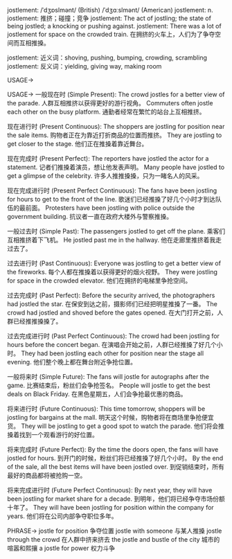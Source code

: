 jostlement: /ˈdʒɒslmənt/ (British) /ˈdʒɑːslmənt/ (American)
jostlement: n.
jostlement: 推挤；碰撞；竞争
jostlement: The act of jostling; the state of being jostled; a knocking or pushing against.
jostlement: There was a lot of jostlement for space on the crowded train. 在拥挤的火车上，人们为了争夺空间而互相推搡。

jostlement: 近义词：shoving, pushing, bumping, crowding, scrambling
jostlement: 反义词：yielding, giving way, making room


USAGE->

USAGE->
一般现在时 (Simple Present):
The crowd jostles for a better view of the parade.  人群互相推挤以获得更好的游行视角。
Commuters often jostle each other on the busy platform.  通勤者经常在繁忙的站台上互相推挤。


现在进行时 (Present Continuous):
The shoppers are jostling for position near the sale items.  购物者正在为靠近打折商品的位置而推挤。
They are jostling to get closer to the stage.  他们正在推搡着靠近舞台。


现在完成时 (Present Perfect):
The reporters have jostled the actor for a statement.  记者们推搡着演员，想让他发表声明。
Many people have jostled to get a glimpse of the celebrity.  许多人推推搡搡，只为一睹名人的风采。


现在完成进行时 (Present Perfect Continuous):
The fans have been jostling for hours to get to the front of the line.  歌迷们已经推搡了好几个小时才到达队伍的最前面。
Protesters have been jostling with police outside the government building.  抗议者一直在政府大楼外与警察推搡。


一般过去时 (Simple Past):
The passengers jostled to get off the plane.  乘客们互相推挤着下飞机。
He jostled past me in the hallway.  他在走廊里推挤着我走过去了。


过去进行时 (Past Continuous):
Everyone was jostling to get a better view of the fireworks.  每个人都在推搡着以获得更好的烟火视野。
They were jostling for space in the crowded elevator.  他们在拥挤的电梯里争抢空间。


过去完成时 (Past Perfect):
Before the security arrived, the photographers had jostled the star.  在保安到达之前，摄影师们已经把明星推搡了一番。
The crowd had jostled and shoved before the gates opened.  在大门打开之前，人群已经推推搡搡了。


过去完成进行时 (Past Perfect Continuous):
The crowd had been jostling for hours before the concert began.  在演唱会开始之前，人群已经推搡了好几个小时。
They had been jostling each other for position near the stage all evening.  他们整个晚上都在舞台附近争抢位置。


一般将来时 (Simple Future):
The fans will jostle for autographs after the game.  比赛结束后，粉丝们会争抢签名。
People will jostle to get the best deals on Black Friday.  在黑色星期五，人们会争抢最优惠的商品。


将来进行时 (Future Continuous):
This time tomorrow, shoppers will be jostling for bargains at the mall.  明天这个时候，购物者将在商场里争抢便宜货。
They will be jostling to get a good spot to watch the parade.  他们将会推搡着找到一个观看游行的好位置。


将来完成时 (Future Perfect):
By the time the doors open, the fans will have jostled for hours.  到开门的时候，粉丝们将已经推搡了好几个小时。
By the end of the sale, all the best items will have been jostled over.  到促销结束时，所有最好的商品都将被抢购一空。


将来完成进行时 (Future Perfect Continuous):
By next year, they will have been jostling for market share for a decade.  到明年，他们将已经争夺市场份额十年了。
They will have been jostling for position within the company for years.  他们将在公司内部争夺职位多年。


PHRASE->
jostle for position  争夺位置
jostle with someone  与某人推搡
jostle through the crowd  在人群中挤来挤去
the jostle and bustle of the city  城市的喧嚣和熙攘
a jostle for power  权力斗争

